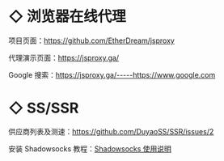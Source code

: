 # ◇ 浏览器在线代理
项目页面：https://github.com/EtherDream/jsproxy

代理演示页面：https://jsproxy.ga/

Google 搜索：https://jsproxy.ga/-----https://www.google.com

# ◇ SS/SSR
供应商列表及测速：https://github.com/DuyaoSS/SSR/issues/2

安装 Shadowsocks 教程：[Shadowsocks 使用说明]([https://github.com/shadowsocks/shadowsocks/wiki/Shadowsocks-%E4%BD%BF%E7%94%A8%E8%AF%B4%E6%98%8E](https://github.com/shadowsocks/shadowsocks/wiki/Shadowsocks-使用说明))


